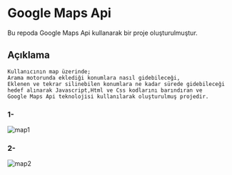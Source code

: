 # Google Maps Api
Bu repoda Google Maps Api kullanarak bir proje oluşturulmuştur.
## Açıklama
```
Kullanıcının map üzerinde;
Arama motorunda eklediği konumlara nasıl gidebileceği,
Eklenen ve tekrar silinebilen konumlara ne kadar sürede gidebileceği
hedef alınarak Javascript,Html ve Css kodlarını barındıran ve 
Google Maps Api teknolojisi kullanılarak oluşturulmuş projedir.
```
 
### 1-
![map1](https://user-images.githubusercontent.com/100076932/166807189-5e2f51a5-f1d8-44d5-9b85-582a44cb491a.png)

### 2-
![map2](https://user-images.githubusercontent.com/100076932/166807201-2b6087ee-58ed-4f0c-81e8-4c94f5b0520f.png)